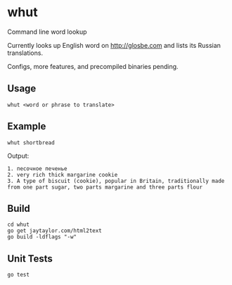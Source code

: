 # whut
Command line word lookup

Currently looks up English word on http://glosbe.com and lists its Russian translations.

Configs, more features, and precompiled binaries pending.

## Usage
```
whut <word or phrase to translate>
```

## Example
```
whut shortbread
```
Output:
```
1. песочное печенье
2. very rich thick margarine cookie
3. A type of biscuit (cookie), popular in Britain, traditionally made from one part sugar, two parts margarine and three parts flour
```
## Build
```
cd whut
go get jaytaylor.com/html2text
go build -ldflags "-w"
```
## Unit Tests
```
go test
```
